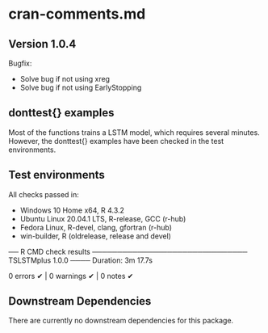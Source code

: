 # cran-comments.md

## Version 1.0.4

Bugfix:
- Solve bug if not using xreg
- Solve bug if not using EarlyStopping

## donttest{} examples

Most of the functions trains a LSTM model, which requires several minutes. 
However, the donttest{} examples have been checked in the test environments.

## Test environments
All checks passed in:
* Windows 10 Home x64, R 4.3.2
* Ubuntu Linux 20.04.1 LTS, R-release, GCC (r-hub)
* Fedora Linux, R-devel, clang, gfortran (r-hub)
* win-builder, R (oldrelease, release and devel)

── R CMD check results ─────────────────────────────── TSLSTMplus 1.0.0 ────
Duration: 3m 17.7s

0 errors ✔ | 0 warnings ✔ | 0 notes ✔ 


## Downstream Dependencies
There are currently no downstream dependencies for this package.
